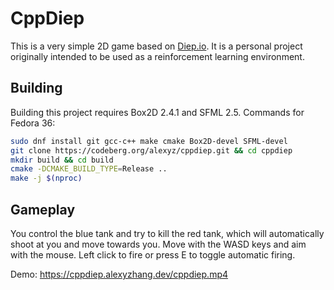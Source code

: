 <!--
SPDX-FileCopyrightText: 2022 Alexander Zhang <alex@alexyzhang.dev>

SPDX-License-Identifier: AGPL-3.0-or-later
-->

# CppDiep

This is a very simple 2D game based on [Diep.io](https://diep.io/).
It is a personal project originally intended to be used as a reinforcement learning environment.

## Building

Building this project requires Box2D 2.4.1 and SFML 2.5.
Commands for Fedora 36:
```bash
sudo dnf install git gcc-c++ make cmake Box2D-devel SFML-devel
git clone https://codeberg.org/alexyz/cppdiep.git && cd cppdiep
mkdir build && cd build
cmake -DCMAKE_BUILD_TYPE=Release ..
make -j $(nproc)
```

## Gameplay

You control the blue tank and try to kill the red tank, which will automatically shoot at you and move towards you.
Move with the WASD keys and aim with the mouse.
Left click to fire or press E to toggle automatic firing.

Demo: https://cppdiep.alexyzhang.dev/cppdiep.mp4
